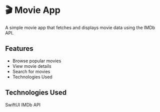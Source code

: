 # 🎬 Movie App

A simple movie app that fetches and displays movie data using the IMDb API.

## Features 

- Browse popular movies
- View movie details
- Search for movies
- Technologies Used

## Technologies Used 

SwiftUI
IMDb API
